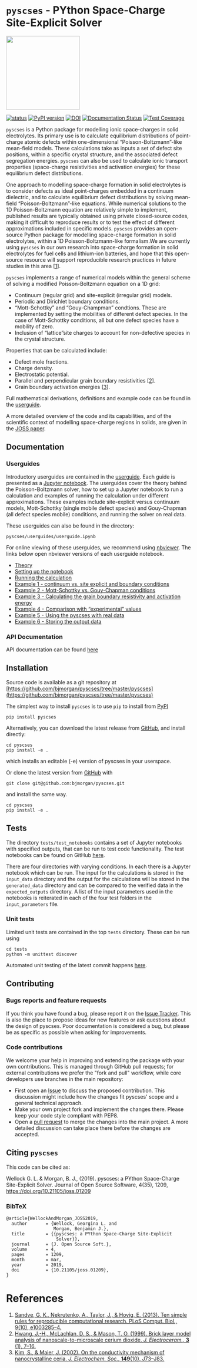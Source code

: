 # `pyscses` - PYthon Space-Charge Site-Explicit Solver

<img src="https://github.com/bjmorgan/pyscses/blob/master/logo.png" width="200px"/>

[![status](http://joss.theoj.org/papers/803ed6dd19f453819bdd3ed9ceadf3b3/status.svg)](http://joss.theoj.org/papers/803ed6dd19f453819bdd3ed9ceadf3b3)
[![PyPI version](https://badge.fury.io/py/pyscses.svg)](https://badge.fury.io/py/pyscses)
[![DOI](https://zenodo.org/badge/90385184.svg)](https://zenodo.org/badge/latestdoi/90385184)
[![Documentation Status](https://readthedocs.org/projects/pyscses/badge/?version=latest)](https://pyscses.readthedocs.io/en/latest/?badge=latest)
[![Test Coverage](https://api.codeclimate.com/v1/badges/ac455973a037fa2a10de/test_coverage)](https://codeclimate.com/github/bjmorgan/pyscses/test_coverage)

`pyscses` is a Python package for modelling ionic space-charges in solid electrolytes. Its primary use is to calculate equilibrium distributions of point-charge atomic defects within one-dimensional &ldquo;Poisson-Boltzmann&rdquo;-like mean-field models. These calculations take as inputs a set of defect site positions, within a specific crystal structure, and the associated defect segregation energies. `pyscses` can also be used to calculate ionic transport properties (space-charge resistivities and activation energies) for these equilibrium defect distributions.

One approach to modelling space-charge formation in solid electrolytes is to consider defects as ideal point-charges embedded in a continuum dielectric, and to calculate equilibrium defect distributions by solving mean-field &ldquo;Poisson-Boltzmann&rdquo;-like equations. While numerical solutions to the 1D Poisson-Boltzmann equation are relatively simple to implement, published results are typically obtained using private closed-source codes, making it difficult to reproduce results or to test the effect of different approximations included in specific models. ``pyscses`` provides an open-source Python package for modelling space-charge formation in solid electrolytes, within a 1D Poisson-Boltzmann-like formalism.We are currently using ``pyscses`` in our own research into space-charge formation in solid electrolytes for fuel cells and lithium-ion batteries, and hope that this open-source resource will support reproducible research practices in future studies in this area \[[1](#SandveEtAl_PLoSComputBiol2013)\].

``pyscses`` implements a range of numerical models within the general scheme of solving a modified Poisson-Boltzmann equation on a 1D grid:
- Continuum (regular grid) and site-explicit (irregular grid) models.
- Periodic and Dirichlet boundary conditions.
- &ldquo;Mott-Schottky&rdquo; and &ldquo;Gouy-Champman&rdquo; condtions. These are implemented by setting the mobilities of different defect species. In the case of Mott-Schottky conditions, all but one defect species have a mobility of zero.
- Inclusion of &ldquo;lattice&rdquo;site charges to account for non-defective species in the crystal structure.

Properties that can be calculated include:
- Defect mole fractions.
- Charge density.
- Electrostatic potential.
- Parallel and perpendicular grain boundary resistivities \[[2](#HwangEtAl_JElectroceram1999)\].
- Grain boundary activation energies \[[3](#Kim_PhysChemChemPhys2016)\].

Full mathematical derivations, definitions and example code can be found in the [userguide](https://github.com/bjmorgan/pyscses/blob/master/userguides/notebooks/userguide.ipynb). 

A more detailed overview of the code and its capabilities, and of the scientific context of modelling space-charge regions in solids, are given in the [JOSS paper](http://joss.theoj.org/papers/803ed6dd19f453819bdd3ed9ceadf3b3).

## Documentation
### Userguides
Introductory userguides are contained in the [userguide](https://github.com/bjmorgan/pyscses/blob/master/userguides/README.md). Each guide is presented as a [Jupyter notebook](http://jupyter-notebook.readthedocs.io/en/latest/#). The userguides cover the theory behind the Poisson-Boltzmann solver, how to set up a Jupyter notebook to run a calculation and examples of running the calculation under different approximations. These examples include site-explicit versus continuum models, Mott-Schottky (single mobile defect species) and Gouy-Chapman (all defect species mobile) conditions,  and running the solver on real data.

These userguides can also be found in the directory:
```
pyscses/userguides/userguide.ipynb
```
For online viewing of these userguides, we recommend using [nbviewer](https://nbviewer.jupyter.org). The links below open nbviewer versions of each userguide notebook.
- [Theory](https://nbviewer.jupyter.org/github/bjmorgan/pyscses/blob/master/userguides/notebooks/Theory.ipynb)
- [Setting up the notebook](https://nbviewer.jupyter.org/github/bjmorgan/pyscses/blob/master/userguides/notebooks/Setting_up.ipynb)
- [Running the calculation](https://nbviewer.jupyter.org/github/bjmorgan/pyscses/blob/master/userguides/notebooks/Running.ipynb)
- [Example 1 - continuum vs. site explicit and boundary conditions](https://nbviewer.jupyter.org/github/bjmorgan/pyscses/blob/master/userguides/notebooks/Ex_1_BC.ipynb)
- [Example 2 - Mott-Schottky vs. Gouy-Chapman conditions](https://nbviewer.jupyter.org/github/bjmorgan/pyscses/blob/master/userguides/notebooks/Ex_2_MSGC.ipynb)
- [Example 3 - Calculating the grain boundary resistivity and activation energy](https://nbviewer.jupyter.org/github/bjmorgan/pyscses/blob/master/userguides/notebooks/Ex_3_Res.ipynb)
- [Example 4 - Comparison with &ldquo;experimental&rdquo; values](https://nbviewer.jupyter.org/github/bjmorgan/pyscses/blob/master/userguides/notebooks/Ex_4_MSapp.ipynb)
- [Example 5 - Using the pyscses with real data](https://nbviewer.jupyter.org/github/bjmorgan/pyscses/blob/master/userguides/notebooks/Ex_5_real_data.ipynb)
- [Example 6 - Storing the output data](https://nbviewer.jupyter.org/github/bjmorgan/pyscses/blob/master/userguides/notebooks/Ex_6_store_data.ipynb)

### API Documentation
API documentation can be found [here](https://pyscses.readthedocs.io/en/latest/)

## Installation
Source code is available as a git repository at [https://github.com/bjmorgan/pyscses/tree/master/pyscses](https://github.com/bjmorgan/pyscses/tree/master/pyscses)
  
The simplest way to install `pyscses` is to use `pip` to install from [PyPI](https://pypi.org/project/pyscses/)
```
pip install pyscses
```

Alternatively, you can download the latest release from [GitHub](https://github.com/bjmorgan/pyscses/releases), and install directly:
```
cd pyscses
pip install -e .
```
which installs an editable (-e) version of pyscses in your userspace.

Or clone the latest version from [GitHub](https://github.com/bjmorgan/pyscses/releases) with
```
git clone git@github.com:bjmorgan/pyscses.git
```
and install the same way.
```
cd pyscses
pip install -e .
```
## Tests

The directory `tests/test_notebooks` contains a set of Jupyter notebooks with specified outputs, that can be run to test code functionality. The test notebooks can be found on GitHub [here](https://github.com/bjmorgan/pyscses/tree/master/tests/test_notebooks).

There are four directories with varying conditions. In each there is a Jupyter notebook which can be run. The input for the calculations is stored in the `input_data` directory and the output for the calculations will be stored in the `generated_data` directory and can be compared to the verified data in the `expected_outputs` directory. A list of the input parameters used in the notebooks is reiterated in each of the four test folders in the `input_parameters` file. 

### Unit tests

Limited unit tests are contained in the top `tests` directory. These can be run using
```
cd tests
python -m unittest discover
```
Automated unit testing of the latest commit happens [here](https://travis-ci.org/bjmorgan/pyscses/).

## Contributing

### Bugs reports and feature requests

If you think you have found a bug, please report it on the [Issue Tracker](https://github.com/bjmorgan/pyscses/issues). This is also the place to propose ideas for new features or ask questions about the design of pyscses. Poor documentation is considered a bug, but please be as specific as possible when asking for improvements.

### Code contributions

We welcome your help in improving and extending the package with your own contributions. This is managed through GitHub pull requests; for external contributions we prefer the "fork and pull" workflow, while core developers use branches in the main repository:

- First open an [Issue](https://github.com/bjmorgan/pyscses/issues) to discuss the proposed contribution. This discussion might include how the changes fit pyscses' scope and a general technical approach.
- Make your own project fork and implement the changes there. Please keep your code style compliant with PEP8.
- Open a [pull request](https://github.com/bjmorgan/pyscses/pulls) to merge the changes into the main project. A more detailed discussion can take place there before the changes are accepted.

## Citing `pyscses`

This code can be cited as:

Wellock G. L. & Morgan, B. J., (2019). pyscses: a PYthon Space-Charge Site-Explicit Solver. Journal of Open Source Software, 4(35), 1209, https://doi.org/10.21105/joss.01209

### BibTeX

```
@article{WellockAndMorgan_JOSS2019,
  author       = {Wellock, Georgina L. and
                  Morgan, Benjamin J.},
  title        = {{pyscses: a PYthon Space-Charge Site-Explicit 
                   Solver}},
  journal      = {J. Open Source Soft.},
  volume       = 4,
  pages        = 1209,
  month        = mar,
  year         = 2019,
  doi          = {10.21105/joss.01209},
}
```

# References
1. <a name="SandveEtAl_PLoSComputBiol2013" />[Sandve, G. K., Nekrutenko, A., Taylor, J., & Hovig, E. (2013). Ten simple rules for reproducible computational research. PLoS Comput. Biol., 9(10), e1003285–4.](https://dx.doi.org/10.1371/journal.pcbi.1003285)
1. <a name="HwangEtAl_JElectroceram1999" />[Hwang, J.-H., McLachlan, D. S., & Mason, T. O. (1999). Brick layer model analysis of nanoscale-to-microscale cerium dioxide. *J. Electroceram.*, **3** (1), 7–16.](https://dx.doi.org/10.1023/A:1009998114205)
1. <a name="Kim_PhysChemChemPhys2016" />[Kim, S., & Maier, J. (2002). On the conductivity mechanism of nanocrystalline ceria. *J. Electrochem. Soc.*, **149**(10), J73–J83.](https://dx.doi.org/10.1149/1.1507597)


